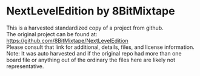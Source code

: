 
# NextLevelEdition by 8BitMixtape  
This is a harvested standardized copy of a project from github.  
The original project can be found at:  
https://github.com/8BitMixtape/NextLevelEdition  
Please consult that link for additional, details, files, and license information.  
Note: It was auto harvested and if the original repo had more than one board file or anything out of the ordinary the files here are likely not representative.  
    